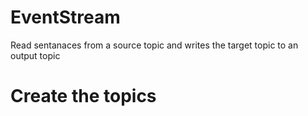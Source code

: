# EventStream
  Read sentanaces  from a source topic and writes the target topic to an output topic
  
# Create the topics
  
